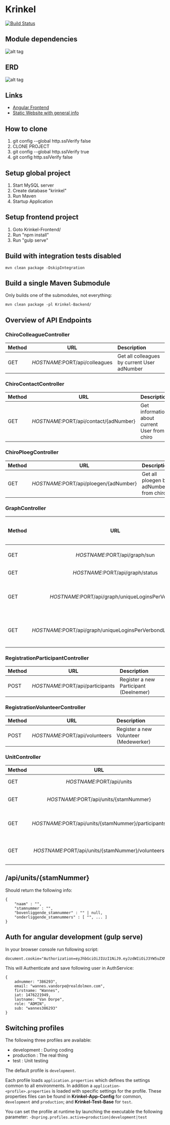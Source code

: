 # Krinkel
[![Build Status](https://travis-ci.com/Bumbolt/krinkel.svg?token=Zeuk5x1ZDC7EQTmDtyaK&branch=master)](https://travis-ci.com/Bumbolt/krinkel)

## Module dependencies
![alt tag](http://i.imgur.com/Pj9z23V.png)

## ERD
![alt tag](http://i.imgur.com/dyYmUBP.png)


## Links

* [Angular Frontend](http://localhost:8080/)
* [Static Website with general info](http://localhost:8080/site/index.html)

## How to clone

1. git config --global http.sslVerify false
2. CLONE PROJECT
3. git config --global http.sslVerify true
4. git config http.sslVerify false

## Setup global project

1. Start MySQL server
2. Create database "krinkel"
3. Run Maven
4. Startup Application

## Setup frontend project

1. Goto Krinkel-Frontend/
2. Run "npm install"
3. Run "gulp serve"

## Build with integration tests disabled

    mvn clean package -DskipIntegration

## Build a single Maven Submodule

Only builds one of the submodules, not everything:

    mvn clean package -pl Krinkel-Backend/


## Overview of API Endpoints
### ChiroColleagueController

| Method   | URL                                           | Description
| -------- |:---------------------------------------------:|:---------------------------
| GET      | $HOSTNAME:$PORT/api/colleagues                | Get all colleagues by current User adNumber

### ChiroContactController
| Method   | URL                                           | Description
| -------- |:---------------------------------------------:|:---------------------------
| GET      | $HOSTNAME:$PORT/api/contact/{adNumber}        | Get information about current User from chiro

### ChiroPloegController
| Method   | URL                                           | Description
| -------- |:---------------------------------------------:|:---------------------------
| GET      | $HOSTNAME:$PORT/api/ploegen/{adNumber}        | Get all ploegen by adNumber from chiro

### GraphController
| Method   | URL                                                          | Description (all angular-nvd3)
| -------- |:------------------------------------------------------------:|:---------------------------
| GET      | $HOSTNAME:$PORT/api/graph/sun                                | make Sunburst Chart 
| GET      | $HOSTNAME:$PORT/api/graph/status                             | make Pie Chart
| GET      | $HOSTNAME:$PORT/api/graph/uniqueLoginsPerVerbond             | make MuliBar Chart with all login data
| GET      | $HOSTNAME:$PORT/api/graph/uniqueLoginsPerVerbondLastTwoWeeks | make MuliBar Chart with off last two weeks

### RegistrationParticipantController
| Method   | URL                                           | Description
| -------- |:---------------------------------------------:|:---------------------------
| POST     | $HOSTNAME:$PORT/api/participants              | Register a new Participant (Deelnemer)

### RegistrationVolunteerController
| Method   | URL                                           | Description
| -------- |:---------------------------------------------:|:---------------------------
| POST     | $HOSTNAME:$PORT/api/volunteers                | Register a new Volunteer (Medewerker)

### UnitController
| Method   | URL                                           | Description
| -------- |:---------------------------------------------:|:---------------------------
| GET      | $HOSTNAME:$PORT/api/units                           | Get alle Verbonden
| GET      | $HOSTNAME:$PORT/api/units/{stamNummer}                    | Get alle Gewest/Groepen by stamNummer
| GET      | $HOSTNAME:$PORT/api/units/{stamNummer}/participants | Get alle participants by stamNummer groep
| GET      | $HOSTNAME:$PORT/api/units/{stamNummer}/volunteers   | Get alle volunteers by stamNummer groep

## /api/units/{stamNummer}
Should return the following info:

    {
        "naam" : "",
        "stamnummer : "",
        "bovenliggende_stamnummer" : "" | null,
        "onderliggende_stamnummers" : [ "", ... ]
    }

## Auth for angular development (gulp serve)

In your browser console run following script:

    document.cookie="Authorization=eyJhbGciOiJIUzI1NiJ9.eyJzdWIiOiJ3YW5uZXMzODYyOTMiLCJmaXJzdG5hbWUiOiJXYW5uZXMiLCJsYXN0bmFtZSI6IlZhbiBEb3JwZSIsImFkbnVtbWVyIjoiMzg2MjkzIiwiZW1haWwiOiJ3YW5uZXMudmFuZG9ycGVAcmVhbGRvbG1lbi5jb20iLCJyb2xlIjoiQURNSU4iLCJpYXQiOjE0NzYyMjE5NDl9.tBEEHInAi2XIytldcPw6j0Y_fQDDt5WI2t2Qyo_6qBc"

This will Authenticate and save following user in AuthService:

    {
        adnummer: "386293",
        email: "wannes.vandorpe@realdolmen.com",
        firstname: "Wannes",
        iat: 1476221949,
        lastname: "Van Dorpe",
        role: "ADMIN",
        sub: "wannes386293"
    }
    
    
## Switching profiles

The following three profiles are available:

* development : During coding
* production : The real thing
* test : Unit testing

The default profile is `development`.

Each profile loads `application.properties` which defines the settings  common to all environments. 
In addition a `application-<profile>.properties` is loaded with specific settings for the profile.
These properties files can be found in **Krinkel-App-Config** for common, `development` and `production`; and **Krinkel-Test-Base** for `test`.

You can set the profile at runtime by launching the executable the following parameter: `-Dspring.profiles.active=production|development|test`
